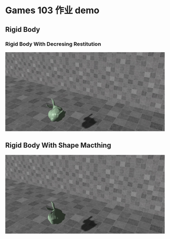 # Games 103 作业 demo

## Rigid Body

### Rigid Body With Decresing Restitution

![](./result/hw1-0.gif)


## Rigid Body With Shape Macthing

![](./result/hw1-1.gif)